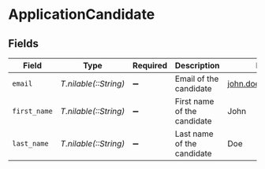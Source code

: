 # ApplicationCandidate


## Fields

| Field                       | Type                        | Required                    | Description                 | Example                     |
| --------------------------- | --------------------------- | --------------------------- | --------------------------- | --------------------------- |
| `email`                     | *T.nilable(::String)*       | :heavy_minus_sign:          | Email of the candidate      | john.doe@example.com        |
| `first_name`                | *T.nilable(::String)*       | :heavy_minus_sign:          | First name of the candidate | John                        |
| `last_name`                 | *T.nilable(::String)*       | :heavy_minus_sign:          | Last name of the candidate  | Doe                         |